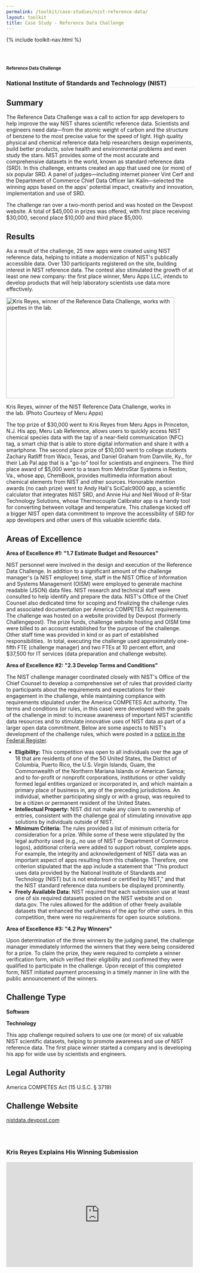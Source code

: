 ```yaml
---
permalink: /toolkit/case-studies/nist-reference-data/
layout: toolkit
title: Case Study - Reference Data Challenge
---
```


{% include toolkit-nav.html %}

<!--// OPEN #page-wrap //-->
<div id="page-wrap">


<div class="inner-page-wrap has-no-sidebar portfolio-type-standard row clearfix">

<!-- OPEN article -->
<article
class="portfolio-article col-sm-12 clearfix post-65 portfolio type-portfolio status-publish has-post-thumbnail hentry portfolio-category-software portfolio-category-1-7 portfolio-category-2-3 portfolio-category-4-2"
id="65" itemscope="" itemtype="http://schema.org/CreativeWork">



<div class="portfolio-item-content">


<div class="container port-detail-media-container"><!-- OPEN .container -->

<figure class="media-wrap col-sm-12">
</figure>

</div><!-- CLOSE .container -->

<div class="grid-container usa-section">

<section class="article-body-wrap col-sm-9">
<section class="portfolio-detail-description">
<div class="body-text clearfix" itemprop="description">
<section class="container">
<div class="row">
<div class="blank_spacer col-sm-12 " style="height:30px;"></div>
</div>
</section>
<section class="container">
<div class="row">
<div class="spb_content_element col-sm-12 spb_text_column">
<div class="spb_wrapper clearfix">
<h1>Reference Data Challenge</h1>
<h3 style="border-bottom: 1px solid #e4e4e4;" class="spb-heading spb-text-heading"><span>National Institute of Standards and Technology (NIST)</span>
</h3>

<h2>Summary</h2>
<p>The Reference Data Challenge was a call to action for app
developers to help improve the way NIST shares scientific
reference data. Scientists and engineers need data—from the
atomic weight of carbon and the structure of benzene to the
most precise value for the speed of light. High quality
physical and chemical reference data help researchers design
experiments, build better products, solve health and
environmental problems and even study the stars. NIST
provides some of the most accurate and comprehensive
datasets in the world, known as standard reference data
(SRD). In this challenge, entrants created an app that used
one (or more) of six popular SRD. A panel of
judges—including internet pioneer Vint Cerf and the
Department of Commerce Chief Data Officer Ian Kalin—selected
the winning apps based on the apps' potential impact,
creativity and innovation, implementation and use of
SRD.</p>
<p>The challenge ran over a two-month period and was hosted on
the Devpost website. A total of $45,000 in prizes was
offered, with first place receiving $30,000, second place
$10,000 and third place $5,000.</p>
<h2>Results</h2>
<p>As a result of the challenge, 25 new apps were created using
NIST reference data, helping to initiate a modernization of
NIST's publically accessible data. Over 130 participants
registered on the site, building interest in NIST reference
data. The contest also stimulated the growth of at least one
new company: the first place winner, Meru Apps LLC, intends
to develop products that will help laboratory scientists use
data more effectively.</p>
<div id="attachment_8195" style="max-width: 460px"
class="wp-caption alignleft"><a
href="{{ site.baseurl }}/assets/images/toolkit/case-studies/NIST-Reference-Data-Challenge-e1474484166844.jpg"><img
class="wp-image-8195"
src="{{ site.baseurl }}/assets/images/toolkit/case-studies/NIST-Reference-Data-Challenge-e1474484166844.jpg"
alt="Kris Reyes, winner of the Reference Data Challenge, works with pipettes in the lab."
sizes="(max-width: 450px) 100vw, 450px" width="450"
height="270"></a>
<p class="wp-caption-text">Kris Reyes, winner of the NIST
Reference Data Challenge, works in the lab. (Photo
Courtesy of Meru Apps)</p></div>
<p>The top prize of $30,000 went to Kris Reyes from Meru Apps in
Princeton, N.J. His app, Meru Lab Reference, allows users to
quickly access NIST chemical species data with the tap of a
near-field communication (NFC) tag, a smart chip that is
able to store digital information and share it with a
smartphone. The second place prize of $10,000 went to
college students Zachary Ratliff from Waco, Texas, and
Daniel Graham from Danville, Ky., for their Lab Pal app that
is a "go-to" tool for scientists and engineers. The third
place award of $5,000 went to a team from MetroStar Systems
in Reston, Va., whose app, ChemBook, provides multimedia
information about chemical elements from NIST and other
sources. Honorable mention awards (no cash prize) went to
Andy Hall's SciCalc9000 app, a scientific calculator that
integrates NIST SRD, and Annie Hui and Neil Wood of R-Star
Technology Solutions, whose Thermocouple Calibrator app is a
handy tool for converting between voltage and temperature.
This challenge kicked off a bigger NIST open data commitment
to improve the accessibility of SRD for app developers and
other users of this valuable scientific data.</p>
<h2>Areas of Excellence</h2>
<p><strong>Area of Excellence #1: "1.7 Estimate Budget and
Resources"</strong></p>
<p>NIST personnel were involved in the design and execution of
the Reference Data Challenge. In addition to a significant
amount of the challenge manager's (a NIST employee) time,
staff in the NIST Office of Information and Systems
Management (OISM) were employed to generate machine readable
(JSON) data files. NIST research and technical staff were
consulted to help identify and prepare the data. NIST's
Office of the Chief Counsel also dedicated time for scoping
and finalizing the challenge rules and associated
documentation per America COMPETES Act requirements. The
challenge was hosted on a website provided by Devpost
(formerly Challengepost). The prize funds, challenge website
hosting and OISM time were billed to an account established
for the purpose of the challenge. Other staff time was
provided in kind or as part of established responsibilities.&nbsp;
In total, executing the challenge used approximately
one-fifth FTE (challenge manager) and two FTEs at 10 percent
effort, and $37,500 for IT services (data preparation and
challenge website).</p>
<p><strong>Area of Excellence #2: "2.3 Develop Terms and
Conditions"</strong></p>
<p>The NIST challenge manager coordinated closely with NIST's
Office of the Chief Counsel to develop a comprehensive set
of rules that provided clarity to participants about the
requirements and expectations for their engagement in the
challenge, while maintaining compliance with requirements
stipulated under the America COMPETES Act authority. The
terms and conditions (or rules, in this case) were developed
with the goals of the challenge in mind: to increase
awareness of important NIST scientific data resources and to
stimulate innovative uses of NIST data as part of a larger
open data commitment. Below are some aspects to NIST's
development of the challenge rules, which were posted in a
<a href="https://www.federalregister.gov/articles/2015/07/22/2015-17865/announcement-of-requirements-and-registration-for-national-institute-of-standards-and-technology">notice
in the Federal Register</a>.</p>
<ul>
<li><strong>Eligibility:</strong> This competition was open
to all individuals over the age of 18 that are residents
of one of the 50 United States, the District of
Columbia, Puerto Rico, the U.S. Virgin Islands, Guam,
the Commonwealth of the Northern Mariana Islands or
American Samoa; and to for-profit or nonprofit
corporations, institutions or other validly formed legal
entities organized or incorporated in, and which
maintain a primary place of business in, any of the
preceding jurisdictions. An individual, whether
participating singly or with a group, was required to be
a citizen or permanent resident of the United States.
</li>
<li><strong>Intellectual Property:</strong> NIST did not
make any claim to ownership of entries, consistent with
the challenge goal of stimulating innovative app
solutions by individuals outside of NIST.
</li>
<li><strong>Minimum Criteria:</strong> The rules provided a
list of minimum criteria for consideration for a prize.
While some of these were stipulated by the legal
authority used (e.g., no use of NIST or Department of
Commerce logos), additional criteria were added to
support robust, complete apps. For example, the
integrity and acknowledgement of NIST data was an
important aspect of apps resulting from this challenge.
Therefore, one criterion stipulated that the app include
a statement that "This product uses data provided by the
National Institute of Standards and Technology (NIST)
but is not endorsed or certified by NIST," and that the
NIST standard reference data numbers be displayed
prominently.
</li>
<li><strong>Freely Available Data:</strong> NIST required
that each submission use at least one of six required
datasets posted on the NIST website and on data.gov. The
rules allowed for the addition of other freely available
datasets that enhanced the usefulness of the app for
other users. In this competition, there were no
requirements for open source solutions.
</li>
</ul>
<p><strong>Area of Excellence #3: "4.2 Pay Winners"</strong></p>
<p>Upon determination of the three winners by the judging panel,
the challenge manager immediately informed the winners that
they were being considered for a prize. To claim the prize,
they were required to complete a winner verification form,
which verified their eligibility and confirmed they were
qualified to participate in the challenge. Upon receipt of
this completed form, NIST initiated payment processing in a
timely manner in line with the public announcement of the
winners.</p>
<h2>Challenge Type</h2>
<p><strong>Software</strong></p>
<p><strong>Technology</strong></p>
<p>This app challenge required solvers to use one (or more) of
six valuable NIST scientific datasets, helping to promote
awareness and use of NIST reference data. The first place
winner started a company and is developing his app for wide
use by scientists and engineers.</p>
<h2>Legal Authority</h2>
<p>America COMPETES Act (15 U.S.C. § 3719)</p>
<h2></h2>
<h2>Challenge Website</h2>
<p>
<a href="http://nistdata.devpost.com">nistdata.devpost.com</a>
</p>

</div>
</div>
</div>
</section>
<section class="container">
<div class="row">
<div class="blank_spacer col-sm-12 " style="height:30px;"></div>
</div>
</section>
<section class="container">
<div class="row">
<div class="spb_video_widget spb_content_element col-sm-12">
<div class="spb_wrapper">
<h3 class="spb-heading spb_video_heading"><span>Kris Reyes Explains His Winning Submission</span>
</h3>
<div class="sf-video-wrap">
<iframe src="https://www.youtube.com/embed/NoaQEiz3CGg?feature=oembed"
allowfullscreen="" width="500" height="281"
frameborder="0"></iframe>
</div>
</div>
</div>
</div>
</section>

</div>
</section>
</section>


</div>


</div>


<!-- CLOSE article -->
</article>

</div>


<!--// WordPress Hook //-->

<!--// CLOSE #page-wrap //-->
